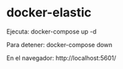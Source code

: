 # docker-elastic
Ejecuta: docker-compose up -d

Para detener: docker-compose down

En el navegador: http://localhost:5601/
